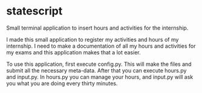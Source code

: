 # statescript
Small terminal application to insert hours and activities for the internship.

I made this small application to register my activities and hours of my internship. 
I need to make a documentation of all my hours and activities for my exams and this 
application makes that a lot easier.

To use this application, first execute config.py. This will make the files and submit 
all the necessary meta-data. After that you can execute hours.py and input.py. In hours.py 
you can manage your hours, and input.py will ask you what you are doing every thirty minutes.
